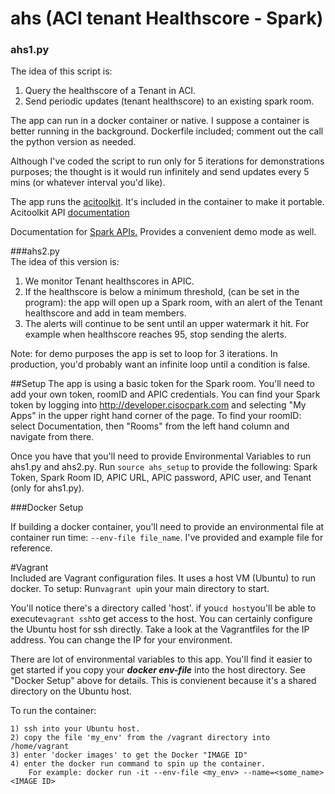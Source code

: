 # ahs  (ACI tenant Healthscore - Spark)

### ahs1.py
The idea of this script is:  
1) Query the healthscore of a Tenant in ACI.  
2) Send periodic updates (tenant healthscore) to an existing spark room.  

The app can run in a docker container or native. I suppose a container is better running in the background. Dockerfile included; comment out the call the python version as needed.

Although I've coded the script to run only for 5 iterations for demonstrations purposes; the thought is it would run infinitely and send updates every 5 mins (or whatever interval you'd like).  

The app runs the [acitoolkit](https://github.com/datacenter/acitoolkit).  It's included in the container to make it portable.  
Acitoolkit API [documentation](https://acitoolkit.readthedocs.io/en/latest/modules.html)  


Documentation for [Spark APIs.](https://developer.ciscospark.com/getting-started.html) Provides a convenient demo mode as well.
 

###ahs2.py  
The idea of this version is:  
1) We monitor Tenant healthscores in APIC.  
2) If the healthscore is below a minimum threshold, (can be set in the program): the app will open up a Spark room, with an alert of the Tenant healthscore and add in team members.  
3) The alerts will continue to be sent until an upper watermark it hit. For example when healthscore reaches 95, stop sending the alerts. 


Note: for demo purposes the app is set to loop for 3 iterations. In production, you'd probably want an infinite loop until a condition is false.

##Setup
The app is using a basic token for the Spark room. You'll need to add your own token, roomID and APIC credentials.  You can find your Spark token by logging into <http://developer.cisocpark.com> and selecting "My Apps" in the upper right hand corner of the page. To find your roomID: select Documentation, then "Rooms" from the left hand column and navigate from there. 

Once you have that you'll need to provide Environmental Variables to run ahs1.py and ahs2.py. Run ``source ahs_setup`` to provide the following: Spark Token, Spark Room ID, APIC URL, APIC password, APIC user, and Tenant (only for ahs1.py).  

###Docker Setup  

If building a docker container, you'll need to provide an environmental file at container run time: ``--env-file file_name``. I've provided and example file for reference.

#Vagrant  
Included are Vagrant configuration files. It uses a host VM (Ubuntu) to run docker. To setup: Run``vagrant up``in your main directory to start.  

You'll notice there's a directory called 'host'. if you``cd host``you'll be able to execute``vagrant ssh``to get access to the host. You can certainly configure the Ubuntu host for ssh directly. Take a look at the Vagrantfiles for the IP address. You can change the IP for your environment.

There are lot of environmental variables to this app. You'll find it easier to get started if you copy your ***docker env-file*** into the host directory. See "Docker Setup" above for details. This is convienent because it's a shared directory on the Ubuntu host.  

To run the container:

	1) ssh into your Ubuntu host.
	2) copy the file 'my_env' from the /vagrant directory into /home/vagrant
	3) enter 'docker images' to get the Docker "IMAGE ID"
	4) enter the docker run command to spin up the container.  
		For example: docker run -it --env-file <my_env> --name=<some_name> <IMAGE ID>









 



